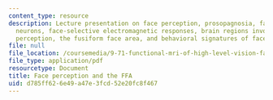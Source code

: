 ```yaml
---
content_type: resource
description: Lecture presentation on face perception, prosopagnosia, face-selective
  neurons, face-selective electromagnetic responses, brain regions involved in face
  perception, the fusiform face area, and behavioral signatures of face perception.
file: null
file_location: /coursemedia/9-71-functional-mri-of-high-level-vision-fall-2007/d785ff626e49a47e3fcd52e20fc8f467_lec5b_faces_ip.pdf
file_type: application/pdf
resourcetype: Document
title: Face perception and the FFA
uid: d785ff62-6e49-a47e-3fcd-52e20fc8f467
---
```

